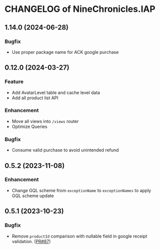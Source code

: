 # CHANGELOG of NineChronicles.IAP

## 1.14.0 (2024-06-28)

### Bugfix

- Use proper package name for ACK google purchase

## 0.12.0 (2024-03-27)

### Feature

- Add AvatarLevel table and cache level data
- Add all product list API

### Enhancement

- Move all views into `/views` router
- Optimize Queries

### Bugfix

- Consume valid purchase to avoid unintended refund

## 0.5.2 (2023-11-08)

### Enhancement

- Change GQL scheme from `exceptionName` to `exceptionNames` to apply GQL scheme update

## 0.5.1 (2023-10-23)

### Bugfix

- Remove `productId` comparison with nullable field in google receipt
  validation. ([PR#87](https://github.com/planetarium/NineChronicles.IAP/pull/87))
